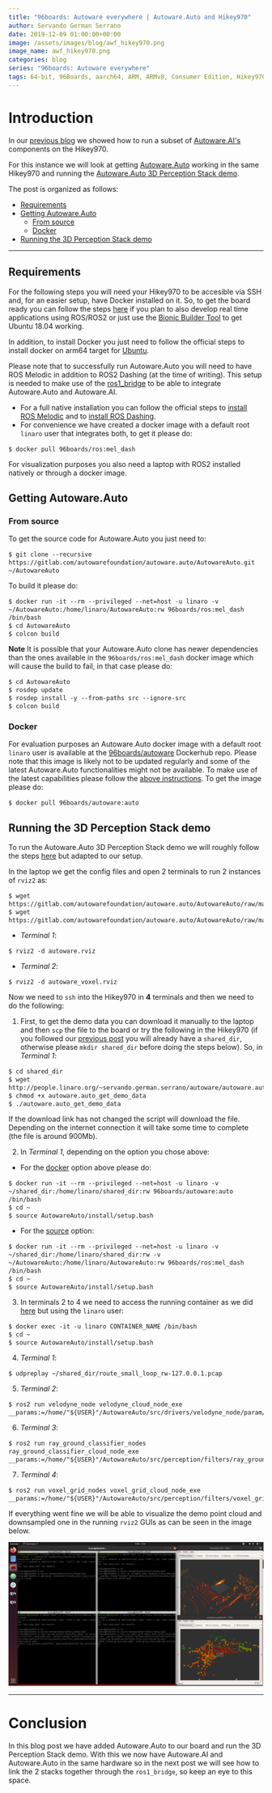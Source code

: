 ```yaml
---
title: "96boards: Autoware everywhere | Autoware.Auto and Hikey970"
author: Servando German Serrano
date: 2019-12-09 01:00:00+00:00
image: /assets/images/blog/awf_hikey970.png
image_name: awf_hikey970.png
categories: blog
series: "96boards: Autoware everywhere"
tags: 64-bit, 96Boards, aarch64, ARM, ARMv8, Consumer Edition, Hikey970, Linaro, Linux, arm64, real time, ROS2, Autoware
---
```


# Introduction
In our [previous blog](https://www.96boards.org/blog/autoware.ai_hikey970/) we showed how to run a subset of [Autoware.AI's](https://www.autoware.ai/) components on the Hikey970.

For this instance we will look at getting [Autoware.Auto](https://www.autoware.auto/) working in the same Hikey970 and running the [Autoware.Auto 3D Perception Stack demo](https://autowarefoundation.gitlab.io/autoware.auto/AutowareAuto/perception-stack.html).

The post is organized as follows:
- [Requirements](#requirements)
- [Getting Autoware.Auto](#getting-autowareauto)
  - [From source](#from-source)
  - [Docker](#docker)
- [Running the 3D Perception Stack demo](#running-the-3d-perception-stack-demo)

***

## Requirements
For the following steps you will need your Hikey970 to be accesible via SSH and, for an easier setup, have Docker installed on it. So, to get the board ready you can follow the steps [here](https://www.96boards.org/blog/hikey970-rt/) if you plan to also develop real time applications using ROS/ROS2 or just use the [Bionic Builder Tool](https://discuss.96boards.org/t/tool-bionic-builder-automated-kernel-ubuntu-builder-for-hikey970/7879) to get Ubuntu 18.04 working.

In addition, to install Docker you just need to follow the official steps to install docker on arm64 target for [Ubuntu](https://docs.docker.com/install/linux/docker-ce/ubuntu/).

Please note that to successfully run Autoware.Auto you will need to have ROS Melodic in addition to ROS2 Dashing (at the time of writing). This setup is needed to make use of the [ros1_bridge](https://github.com/ros2/ros1_bridge) to be able to integrate Autoware.Auto and Autoware.AI.
- For a full native installation you can follow the official steps to [install ROS Melodic](http://wiki.ros.org/melodic/Installation/Ubuntu) and to [install ROS Dashing](https://index.ros.org/doc/ros2/Installation/Dashing/Linux-Install-Debians/).
- For convenience we have created a docker image with a default root `linaro` user that integrates both, to get it please do:
```
$ docker pull 96boards/ros:mel_dash
```

For visualization purposes you also need a laptop with ROS2 installed natively or through a docker image.

## Getting Autoware.Auto

### From source
To get the source code for Autoware.Auto you just need to:
```
$ git clone --recursive https://gitlab.com/autowarefoundation/autoware.auto/AutowareAuto.git ~/AutowareAuto
```

To build it please do:
```
$ docker run -it --rm --privileged --net=host -u linaro -v ~/AutowareAuto:/home/linaro/AutowareAuto:rw 96boards/ros:mel_dash /bin/bash
$ cd AutowareAuto
$ colcon build
```

**Note** It is possible that your Autoware.Auto clone has newer dependencies than the ones available in the `96boards/ros:mel_dash` docker image which will cause the build to fail, in that case please do:
```
$ cd AutowareAuto
$ rosdep update
$ rosdep install -y --from-paths src --ignore-src
$ colcon build
```

### Docker
For evaluation purposes an Autoware.Auto docker image with a default root `linaro` user is available at the [96boards/autoware](https://hub.docker.com/repository/docker/96boards/autoware) Dockerhub repo. Please note that this image is likely not to be updated regularly and some of the latest Autoware.Auto functionalities might not be available. To make use of the latest capabilities please follow the [above instructions](#from-source).
To get the image please do:
```
$ docker pull 96boards/autoware:auto
```

## Running the 3D Perception Stack demo

To run the Autoware.Auto 3D Perception Stack demo we will roughly follow the steps [here](https://autowarefoundation.gitlab.io/autoware.auto/AutowareAuto/perception-stack.html) but adapted to our setup.

In the laptop we get the config files and open 2 terminals to run 2 instances of `rviz2` as:
```
$ wget https://gitlab.com/autowarefoundation/autoware.auto/AutowareAuto/raw/master/src/tools/autoware_auto_examples/rviz2/autoware.rviz
$ wget https://gitlab.com/autowarefoundation/autoware.auto/AutowareAuto/raw/master/src/tools/autoware_auto_examples/rviz2/autoware_voxel.rviz
```
- _Terminal 1_:
```
$ rviz2 -d autoware.rviz
```
- _Terminal 2_:
```
$ rviz2 -d autoware_voxel.rviz
```

Now we need to `ssh` into the Hikey970 in **4** terminals and then we need to do the following:

1. First, to get the demo data you can download it manually to the laptop and then `scp` the file to the board or try the following in the Hikey970 (if you followed our [previous post](https://www.96boards.org/blog/autoware.ai_hikey970/) you will already have a `shared_dir`, otherwise please `mkdir shared_dir` before doing the steps below). So, in _Terminal 1_:
```
$ cd shared_dir
$ wget http://people.linaro.org/~servando.german.serrano/autoware/autoware.auto_get_demo_data
$ chmod +x autoware.auto_get_demo_data
$ ./autoware.auto_get_demo_data
```
If the download link has not changed the script will download the file. Depending on the internet connection it will take some time to complete (the file is around 900Mb).

2. In _Terminal 1_, depending on the option you chose above:
  - For the [docker](#docker) option above please do:
```
$ docker run -it --rm --privileged --net=host -u linaro -v ~/shared_dir:/home/linaro/shared_dir:rw 96boards/autoware:auto /bin/bash
$ cd ~
$ source AutowareAuto/install/setup.bash
```
  - For the [source](#from-source) option:
```
$ docker run -it --rm --privileged --net=host -u linaro -v ~/shared_dir:/home/linaro/shared_dir:rw -v ~/AutowareAuto:/home/linaro/AutowareAuto:rw 96boards/ros:mel_dash /bin/bash
$ cd ~
$ source AutowareAuto/install/setup.bash
```

3. In terminals 2 to 4 we need to access the running container as we did [here](https://www.96boards.org/blog/autoware.ai_hikey970/#in-hikey970) but using the `linaro` user:
```
$ docker exec -it -u linaro CONTAINER_NAME /bin/bash
$ cd ~
$ source AutowareAuto/install/setup.bash
```

4. _Terminal 1_:
```
$ udpreplay ~/shared_dir/route_small_loop_rw-127.0.0.1.pcap
```

5. _Terminal 2_:
```
$ ros2 run velodyne_node velodyne_cloud_node_exe __params:=/home/"${USER}"/AutowareAuto/src/drivers/velodyne_node/param/vlp16_test.param.yaml
```

6. _Terminal 3_:
```
$ ros2 run ray_ground_classifier_nodes ray_ground_classifier_cloud_node_exe __params:=/home/"${USER}"/AutowareAuto/src/perception/filters/ray_ground_classifier_nodes/param/vlp16_lexus.param.yaml
```

7. _Terminal 4_:
```
$ ros2 run voxel_grid_nodes voxel_grid_cloud_node_exe __params:=/home/"${USER}"/AutowareAuto/src/perception/filters/voxel_grid_nodes/param/vlp16_lexus_centroid.param.yaml
```

If everything went fine we will be able to visualize the demo point cloud and downsampled one in the running `rviz2` GUIs as can be seen in the image below.

![](/assets/images/blog/autoware_auto_hikey970.png)

***

# Conclusion

In this blog post we have added Autoware.Auto to our board and run the 3D Perception Stack demo. With this we now have Autoware.AI and Autoware.Auto in the same hardware so in the next post we will see how to link the 2 stacks together through the `ros1_bridge`, so keep an eye to this space.
